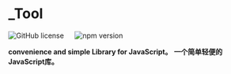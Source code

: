 # _Tool 
![GitHub license](https://img.shields.io/badge/license-MIT-blue.svg) &emsp;
![npm version](https://img.shields.io/npm/v/react.svg?style=flat)

**convenience and simple Library for JavaScript。**
**一个简单轻便的JavaScript库。**
